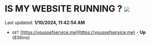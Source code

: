 # IS MY WEBSITE RUNNING ? [![](https://img.shields.io/static/v1?label=Sponsor&message=%E2%9D%A4&logo=GitHub&color=%23fe8e86)](https://github.com/sponsors/<username>)

Last updated: **1/10/2024, 11:42:54 AM**

- `GET` [https://youssefservice.me](https://youssefservice.me) - **Up** (836ms)
